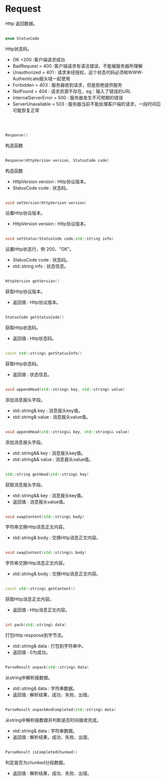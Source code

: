 # Request
Http 返回数据。
<br></br>
```C++
enum StatusCode
```
Http状态码。
*  OK =200 :客户端请求成功
*  BadRequest = 400 :客户端请求有语法错误，不能被服务器所理解
*  Unauthorized  = 401 : 请求未经授权，这个状态代码必须和WWW-Authenticate报头域一起使用 
*  Forbidden = 403  : 服务器收到请求，但是拒绝提供服务
*  NotFound = 404 : 请求资源不存在，eg：输入了错误的URL
*  InternalServerError = 500  : 服务器发生不可预期的错误
*  ServerUnavailable = 503 : 服务器当前不能处理客户端的请求，一段时间后可能恢复正常

<br></br>
```C++
Response()
```
构造函数
<br></br>
```C++
Response(HttpVersion version, StatusCode code)
```
构造函数
* HttpVersion version : Http协议版本。
* StatusCode code : 状态码。
<br></br>
```C++
void setVersion(HttpVersion version)
```
设置Http协议版本。
* HttpVersion version : Http协议版本。
<br></br>
```C++
void setStatus(StatusCode code,std::string info)
```
设置Http状态行，例 200、"OK"。
* StatusCode code : 状态码。
* std::string info : 状态信息。
<br></br>
```C++
HttpVersion getVersion()
```
获取Http协议版本。
* 返回值 : Http协议版本。
<br></br>
```C++
StatusCode getStatusCode()
```
获取Http状态码。
* 返回值 : Http状态码。
<br></br>
```C++
const std::string& getStatusInfo()
```
获取Http状态码。
* 返回值 : 状态信息。
<br></br>
```C++
void appendHead(std::string& key, std::string& value)
```
添加消息报头字段。
* std::string& key : 消息报头key值。
* std::string& value : 消息报头value值。
<br></br>
```C++
void appendHead(std::string&& key, std::string&& value)
```
添加消息报头字段。
* std::string&& key : 消息报头key值。
* std::string&& value : 消息报头value值。
<br></br>
```C++
std::string getHead(std::string& key)
```
获取消息报头字段。
* std::string&& key : 消息报头key值。
* 返回值 : 消息报头value值。
<br></br>
```C++
void swapContent(std::string& body)
```
字符串交换Http消息正文内容。
* std::string& body  : 交换Http消息正文内容。
<br></br>
```C++
void swapContent(std::string&& body)
```
字符串交换Http消息正文内容。
* std::string& body  : 交换Http消息正文内容。
<br></br>
```C++
const std::string& getContent()
```
获取Http消息正文内容。
* 返回值 : Http消息正文内容。
<br></br>
```C++
int pack(std::string& data)
```
打包Http response到字节流。
* std::string& data : 打包到字符串中。
* 返回值 : 0为成功。
<br></br>
```C++
ParseResult unpack(std::string& data)
```
从string中解析报数据。
* std::string& data : 字符串数据。
* 返回值 : 解析结果，成功、失败、出错。
<br></br>
```C++
ParseResult unpackAndCompleted(std::string& data)
```
从string中解析报数据并判断是否时间接收完成。
* std::string& data : 字符串数据。
* 返回值 : 解析结果，成功、失败、出错。
<br></br>
```C++
ParseResult isCompletedChunked()
```
判定是否为chunked分段数据。
* 返回值 : 解析结果，成功、失败、出错。
<br></br>
